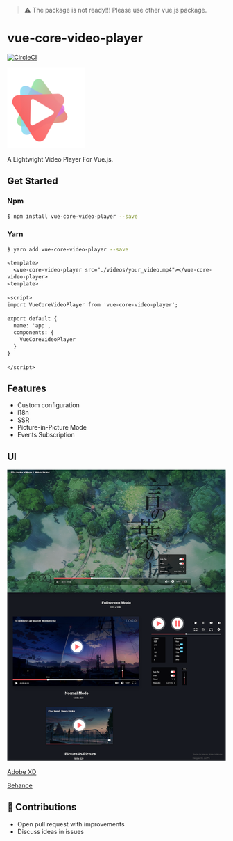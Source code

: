 > ⚠️ The package is not ready!!! Please use other vue.js package.

# vue-core-video-player

[![CircleCI](https://circleci.com/gh/core-player/vue-core-video-player.svg?style=shield)](https://circleci.com/gh/core-player/vue-core-video-player)


<img width="180" src="./UI/assets/logo.png">

A Lightwight Video Player For Vue.js.





## Get Started

### Npm

``` bash
$ npm install vue-core-video-player --save
```

### Yarn


``` bash
$ yarn add vue-core-video-player --save
```

``` vue
<template>
  <vue-core-video-player src="./videos/your_video.mp4"></vue-core-video-player>
<template>

<script>
import VueCoreVideoPlayer from 'vue-core-video-player';

export default {
  name: 'app',
  components: {
    VueCoreVideoPlayer
  }
}

</script>
```

## Features

+ Custom configuration
+ i18n
+ SSR
+ Picture-in-Picture Mode
+ Events Subscription


## UI

<img src="./UI/ui.png">

[Adobe XD](./UI/vue-core-video-player-xd.xd)

[Behance](https://www.behance.net/gallery/84820301/Web-VIdeo-Player)


## 💐 Contributions

+ Open pull request with improvements
+ Discuss ideas in issues

